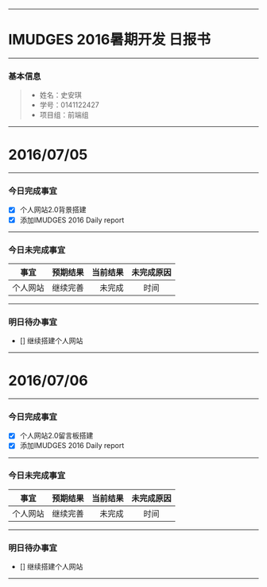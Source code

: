-------
# IMUDGES 2016暑期开发 日报书


-------


### 基本信息

> * 姓名：史安琪
> * 学号：0141122427
> * 项目组：前端组

-------


# 2016/07/05

-------

### 今日完成事宜
- [x]  个人网站2.0背景搭建
- [x]  添加IMUDGES 2016 Daily report

-----
### 今日未完成事宜


| 事宜     |预期结果| 当前结果  | 未完成原因   | 
| --------   | -----:  | -----:  | :----:  |
| 个人网站     | 继续完善    | 未完成   | 时间   | 


------
### 明日待办事宜
- []  继续搭建个人网站
-------


# 2016/07/06

-------

### 今日完成事宜
- [x]  个人网站2.0留言板搭建
- [x]  添加IMUDGES 2016 Daily report

-----
### 今日未完成事宜


| 事宜     |预期结果| 当前结果  | 未完成原因   | 
| --------   | -----:  | -----:  | :----:  |
| 个人网站     | 继续完善    | 未完成   | 时间   | 


------
### 明日待办事宜
- []  继续搭建个人网站
-------











